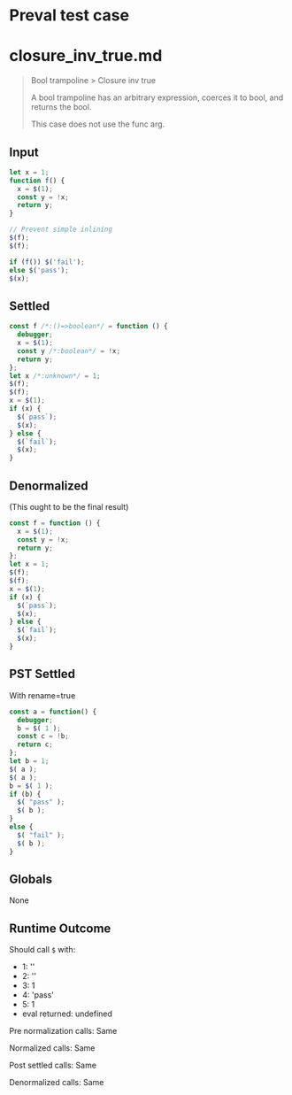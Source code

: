 # Preval test case

# closure_inv_true.md

> Bool trampoline > Closure inv true
>
> A bool trampoline has an arbitrary expression, coerces it to bool, and returns the bool.
>
> This case does not use the func arg.

## Input

`````js filename=intro
let x = 1;
function f() {
  x = $(1);
  const y = !x;
  return y;
}

// Prevent simple inlining
$(f);
$(f);

if (f()) $('fail');
else $('pass');
$(x);
`````


## Settled


`````js filename=intro
const f /*:()=>boolean*/ = function () {
  debugger;
  x = $(1);
  const y /*:boolean*/ = !x;
  return y;
};
let x /*:unknown*/ = 1;
$(f);
$(f);
x = $(1);
if (x) {
  $(`pass`);
  $(x);
} else {
  $(`fail`);
  $(x);
}
`````


## Denormalized
(This ought to be the final result)

`````js filename=intro
const f = function () {
  x = $(1);
  const y = !x;
  return y;
};
let x = 1;
$(f);
$(f);
x = $(1);
if (x) {
  $(`pass`);
  $(x);
} else {
  $(`fail`);
  $(x);
}
`````


## PST Settled
With rename=true

`````js filename=intro
const a = function() {
  debugger;
  b = $( 1 );
  const c = !b;
  return c;
};
let b = 1;
$( a );
$( a );
b = $( 1 );
if (b) {
  $( "pass" );
  $( b );
}
else {
  $( "fail" );
  $( b );
}
`````


## Globals


None


## Runtime Outcome


Should call `$` with:
 - 1: '<function>'
 - 2: '<function>'
 - 3: 1
 - 4: 'pass'
 - 5: 1
 - eval returned: undefined

Pre normalization calls: Same

Normalized calls: Same

Post settled calls: Same

Denormalized calls: Same
